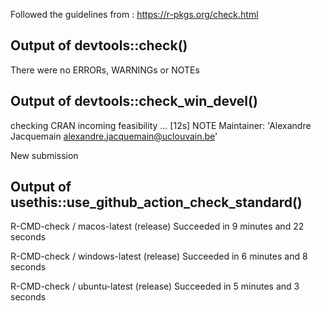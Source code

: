 Followed the guidelines from : https://r-pkgs.org/check.html

## Output of devtools::check()

There were no ERRORs, WARNINGs or NOTEs

## Output of devtools::check_win_devel()

checking CRAN incoming feasibility ... [12s] NOTE
Maintainer: 'Alexandre Jacquemain <alexandre.jacquemain@uclouvain.be>'

New submission

## Output of usethis::use_github_action_check_standard()

R-CMD-check / macos-latest (release)
Succeeded in 9 minutes and 22 seconds 

R-CMD-check / windows-latest (release)
Succeeded in 6 minutes and 8 seconds 

R-CMD-check / ubuntu-latest (release)
Succeeded in 5 minutes and 3 seconds 

